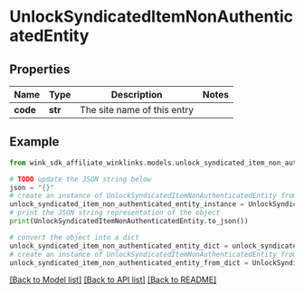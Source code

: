 # UnlockSyndicatedItemNonAuthenticatedEntity


## Properties

Name | Type | Description | Notes
------------ | ------------- | ------------- | -------------
**code** | **str** | The site name of this entry | 

## Example

```python
from wink_sdk_affiliate_winklinks.models.unlock_syndicated_item_non_authenticated_entity import UnlockSyndicatedItemNonAuthenticatedEntity

# TODO update the JSON string below
json = "{}"
# create an instance of UnlockSyndicatedItemNonAuthenticatedEntity from a JSON string
unlock_syndicated_item_non_authenticated_entity_instance = UnlockSyndicatedItemNonAuthenticatedEntity.from_json(json)
# print the JSON string representation of the object
print(UnlockSyndicatedItemNonAuthenticatedEntity.to_json())

# convert the object into a dict
unlock_syndicated_item_non_authenticated_entity_dict = unlock_syndicated_item_non_authenticated_entity_instance.to_dict()
# create an instance of UnlockSyndicatedItemNonAuthenticatedEntity from a dict
unlock_syndicated_item_non_authenticated_entity_from_dict = UnlockSyndicatedItemNonAuthenticatedEntity.from_dict(unlock_syndicated_item_non_authenticated_entity_dict)
```
[[Back to Model list]](../README.md#documentation-for-models) [[Back to API list]](../README.md#documentation-for-api-endpoints) [[Back to README]](../README.md)


